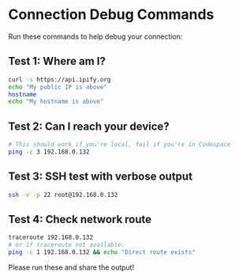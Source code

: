 # Connection Debug Commands

Run these commands to help debug your connection:

## Test 1: Where am I?
```bash
curl -s https://api.ipify.org
echo "My public IP is above"
hostname
echo "My hostname is above"
```

## Test 2: Can I reach your device?
```bash
# This should work if you're local, fail if you're in Codespace
ping -c 3 192.168.0.132
```

## Test 3: SSH test with verbose output
```bash
ssh -v -p 22 root@192.168.0.132
```

## Test 4: Check network route
```bash
traceroute 192.168.0.132
# or if traceroute not available:
ping -c 1 192.168.0.132 && echo "Direct route exists"
```

Please run these and share the output!
